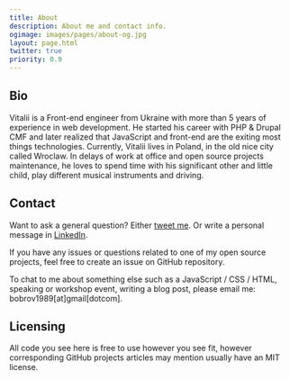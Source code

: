 ```yaml
---
title: About
description: About me and contact info.
ogimage: images/pages/about-og.jpg
layout: page.html
twitter: true
priority: 0.9
---
```

## Bio

Vitalii is a Front-end engineer from Ukraine with more than 5 years of experience in web development. He started his career with PHP & Drupal CMF and later realized that JavaScript and front-end are the exiting most things technologies. Currently, Vitalii lives in Poland, in the old nice city called Wroclaw. In delays of work at office and open source projects maintenance, he loves to spend time with his significant other and little child, play different musical instruments and driving.

## Contact

Want to ask a general question? Either [tweet me](https://twitter.com/bobrov1989). Or write a personal message in [LinkedIn](https://www.linkedin.com/in/vitaliybobrov).

If you have any issues or questions related to one of my open source projects, feel free to create an issue on GitHub repository.

To chat to me about something else such as a JavaScript / CSS / HTML, speaking or workshop event, writing a blog post, please email me: bobrov1989[at]gmail[dotcom].

## Licensing

All code you see here is free to use however you see fit, however corresponding GitHub projects articles may mention usually have an MIT license.
